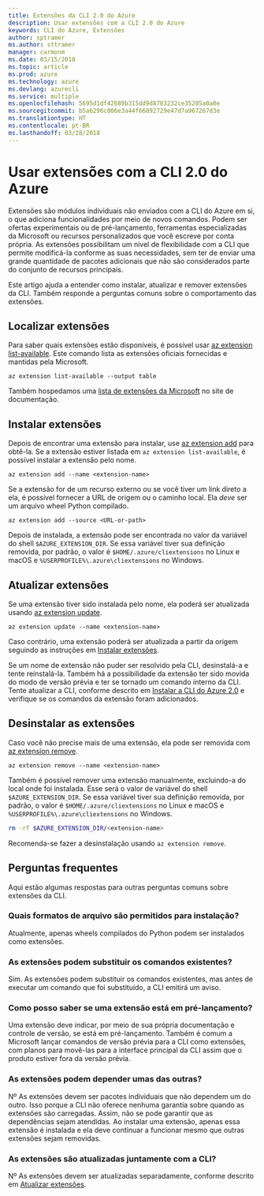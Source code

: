 ```yaml
---
title: Extensões da CLI 2.0 do Azure
description: Usar extensões com a CLI 2.0 do Azure
keywords: CLI do Azure, Extensões
author: sptramer
ms.author: sttramer
manager: carmonm
ms.date: 03/15/2018
ms.topic: article
ms.prod: azure
ms.technology: azure
ms.devlang: azurecli
ms.service: multiple
ms.openlocfilehash: 5695d1df42689b315dd9d8783232ce35205a0a0e
ms.sourcegitcommit: b5a6296c006e3a44f66892729e47d7a967267d3e
ms.translationtype: HT
ms.contentlocale: pt-BR
ms.lasthandoff: 03/28/2018
---
```

# <a name="using-extensions-with-the-azure-cli-20"></a>Usar extensões com a CLI 2.0 do Azure

Extensões são módulos individuais não enviados com a CLI do Azure em si, o que adiciona funcionalidades por meio de novos comandos. Podem ser ofertas experimentais ou de pré-lançamento, ferramentas especializadas da Microsoft ou recursos personalizados que você escreve por conta própria. As extensões possibilitam um nível de flexibilidade com a CLI que permite modificá-la conforme as suas necessidades, sem ter de enviar uma grande quantidade de pacotes adicionais que não são considerados parte do conjunto de recursos principais.

Este artigo ajuda a entender como instalar, atualizar e remover extensões da CLI. Também responde a perguntas comuns sobre o comportamento das extensões.

## <a name="find-extensions"></a>Localizar extensões

Para saber quais extensões estão disponíveis, é possível usar [az extension list-available](/cli/azure/extension?view=azure-cli-latest#az-extension-list-available). Este comando lista as extensões oficiais fornecidas e mantidas pela Microsoft.

```azurecli
az extension list-available --output table
```

Também hospedamos uma [lista de extensões da Microsoft](azure-cli-extensions-list.md) no site de documentação.

## <a name="install-extensions"></a>Instalar extensões

Depois de encontrar uma extensão para instalar, use [az extension add](https://docs.microsoft.com/en-us/cli/azure/extension?view=azure-cli-latest#az-extension-add) para obtê-la. Se a extensão estiver listada em `az extension list-available`, é possível instalar a extensão pelo nome.

```azurecli
az extension add --name <extension-name>
```

Se a extensão for de um recurso externo ou se você tiver um link direto a ela, é possível fornecer a URL de origem ou o caminho local. Ela _deve_ ser um arquivo wheel Python compilado.

```azurecli
az extension add --source <URL-or-path>
```

Depois de instalada, a extensão pode ser encontrada no valor da variável do shell `$AZURE_EXTENSION_DIR`. Se essa variável tiver sua definição removida, por padrão, o valor é `$HOME/.azure/cliextensions` no Linux e macOS e `%USERPROFILE%\.azure\cliextensions` no Windows.

## <a name="update-extensions"></a>Atualizar extensões

Se uma extensão tiver sido instalada pelo nome, ela poderá ser atualizada usando [az extension update](https://docs.microsoft.com/en-us/cli/azure/extension?view=azure-cli-latest#az-extension-update).

```azurecli
az extension update --name <extension-name>
```

Caso contrário, uma extensão poderá ser atualizada a partir da origem seguindo as instruções em [Instalar extensões](#install-extensions).

Se um nome de extensão não puder ser resolvido pela CLI, desinstalá-a e tente reinstalá-la. Também há a possibilidade da extensão ter sido movida do modo de versão prévia e ter se tornado um comando interno da CLI. Tente atualizar a CLI, conforme descrito em [Instalar a CLI do Azure 2.0](install-azure-cli.md) e verifique se os comandos da extensão foram adicionados. 

## <a name="uninstall-extensions"></a>Desinstalar as extensões

Caso você não precise mais de uma extensão, ela pode ser removida com [az extension remove](https://docs.microsoft.com/en-us/cli/azure/extension?view=azure-cli-latest#az-extension-remove).

```azurecli
az extension remove --name <extension-name>
```

Também é possível remover uma extensão manualmente, excluindo-a do local onde foi instalada. Esse será o valor de variável do shell `$AZURE_EXTENSION_DIR`. Se essa variável tiver sua definição removida, por padrão, o valor é `$HOME/.azure/cliextensions` no Linux e macOS e `%USERPROFILE%\.azure\cliextensions` no Windows.

```bash
rm -rf $AZURE_EXTENSION_DIR/<extension-name>
```

Recomenda-se fazer a desinstalação usando `az extension remove`.

## <a name="faq"></a>Perguntas frequentes

Aqui estão algumas respostas para outras perguntas comuns sobre extensões da CLI.

### <a name="what-file-formats-are-allowed-for-installation"></a>Quais formatos de arquivo são permitidos para instalação?

Atualmente, apenas wheels compilados do Python podem ser instalados como extensões.

### <a name="can-extensions-replace-existing-commands"></a>As extensões podem substituir os comandos existentes?

Sim. As extensões podem substituir os comandos existentes, mas antes de executar um comando que foi substituído, a CLI emitirá um aviso.

### <a name="how-can-i-tell-if-an-extension-is-in-pre-release"></a>Como posso saber se uma extensão está em pré-lançamento?

Uma extensão deve indicar, por meio de sua própria documentação e controle de versão, se está em pré-lançamento. Também é comum a Microsoft lançar comandos de versão prévia para a CLI como extensões, com planos para movê-las para a interface principal da CLI assim que o produto estiver fora da versão prévia.

### <a name="can-extensions-depend-upon-each-other"></a>As extensões podem depender umas das outras?

Nº As extensões devem ser pacotes individuais que não dependem um do outro. Isso porque a CLI não oferece nenhuma garantia sobre quando as extensões são carregadas. Assim, não se pode garantir que as dependências sejam atendidas. Ao instalar uma extensão, apenas essa extensão é instalada e ela deve continuar a funcionar mesmo que outras extensões sejam removidas.

### <a name="are-extensions-updated-along-with-the-cli"></a>As extensões são atualizadas juntamente com a CLI?

Nº As extensões devem ser atualizadas separadamente, conforme descrito em [Atualizar extensões](#update-extensions).
